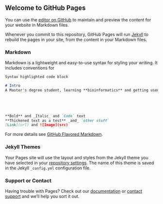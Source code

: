 ## Welcome to GitHub Pages

You can use the [editor on GitHub](https://github.com/Atte-Oskari-Rasanen/Atte-Oskari-Rasanen.github.io/edit/master/README.md) to maintain and preview the content for your website in Markdown files.

Whenever you commit to this repository, GitHub Pages will run [Jekyll](https://jekyllrb.com/) to rebuild the pages in your site, from the content in your Markdown files.

### Markdown

Markdown is a lightweight and easy-to-use syntax for styling your writing. It includes conventions for

```markdown
Syntax highlighted code block

# Intro
A Master's degree student, learning **bioinformatics** and getting used to _github_. 





**Bold** and _Italic_ and `Code` text
**Thickened text as a test** _and_ `other stuff`
[Link](url) and ![Image](src)
```

For more details see [GitHub Flavored Markdown](https://guides.github.com/features/mastering-markdown/).

### Jekyll Themes

Your Pages site will use the layout and styles from the Jekyll theme you have selected in your [repository settings](https://github.com/Atte-Oskari-Rasanen/Atte-Oskari-Rasanen.github.io/settings). The name of this theme is saved in the Jekyll `_config.yml` configuration file.

### Support or Contact

Having trouble with Pages? Check out our [documentation](https://docs.github.com/categories/github-pages-basics/) or [contact support](https://github.com/contact) and we’ll help you sort it out.
